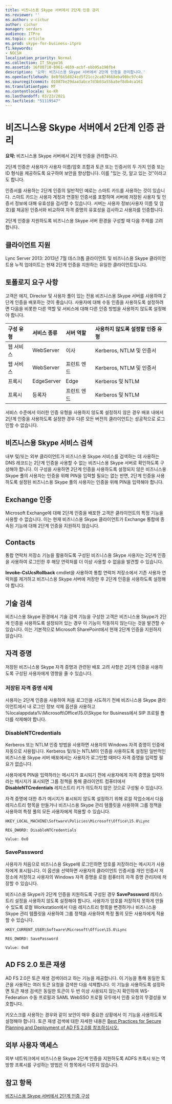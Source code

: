 ```yaml
---
title: 비즈니스용 Skype 서버에서 2단계 인증 관리
ms.reviewer: ''
ms.author: v-cichur
author: cichur
manager: serdars
audience: ITPro
ms.topic: article
ms.prod: skype-for-business-itpro
f1.keywords:
- NOCSH
localization_priority: Normal
ms.collection: IT_Skype16
ms.assetid: 16f08710-8961-4659-acbf-ebb95a198fb4
description: '요약: 비즈니스용 Skype 서버에서 2단계 인증을 관리합니다.'
ms.openlocfilehash: 8e8f665d824cd5f21cc2ca874668eba90bc97c4b
ms.sourcegitcommit: 01087be29daa3abce7d3b03a55ba5ef8db4ca161
ms.translationtype: MT
ms.contentlocale: ko-KR
ms.lasthandoff: 03/23/2021
ms.locfileid: "51119547"
---
```

# <a name="manage-two-factor-authentication-in-skype-for-business-server"></a>비즈니스용 Skype 서버에서 2단계 인증 관리
 
**요약:** 비즈니스용 Skype 서버에서 2단계 인증을 관리합니다.
  
2단계 인증은 사용자가 사용자 이름/암호 조합과 토큰 또는 인증서의 두 가지 인증 또는 ID 형식을 제공하도록 요구하여 보안을 향상합니다. 이를 "있는 것, 알고 있는 것"이라고도 합니다. 
  
인증서를 사용하는 2단계 인증의 일반적인 예로는 스마트 카드를 사용하는 것이 있습니다. 스마트 카드는 사용자 계정과 연결된 인증서를 포함하며 서버에 저장된 사용자 및 인증서 정보에 대해 유효성을 검사할 수 있습니다. 서버는 사용자 정보(사용자 이름 및 암호)를 제공된 인증서와 비교하여 자격 증명의 유효성을 검사하고 사용자를 인증합니다.
  
2단계 인증을 지원하도록 비즈니스용 Skype 서버 환경을 구성할 때 다음 주제를 고려합니다.
  
## <a name="client-support"></a>클라이언트 지원

Lync Server 2013: 2013년 7월 데스크톱 클라이언트 및 비즈니스용 Skype 클라이언트용 누적 업데이트는 현재 2단계 인증을 지원하는 유일한 클라이언트입니다.
  
## <a name="topology-requirements"></a>토폴로지 요구 사항

고객은 에지, Director 및 사용자 풀이 있는 전용 비즈니스용 Skype 서버를 사용하여 2단계 인증을 배포하는 것이 좋습니다. 사용자에 대해 수동 인증을 사용하도록 설정하려면 다음을 비롯한 다른 역할 및 서비스에 대해 다른 인증 방법을 사용하지 않도록 설정해야 합니다.
  
|**구성 유형**|**서비스 종류**|**서버 역할**|**사용하지 않도록 설정할 인증 유형**|
|:-----|:-----|:-----|:-----|
|웹 서비스  <br/> |WebServer  <br/> |이사  <br/> |Kerberos, NTLM 및 인증서  <br/> |
|웹 서비스  <br/> |WebServer  <br/> |프런트 엔드  <br/> |Kerberos, NTLM 및 인증서  <br/> |
|프록시  <br/> |EdgeServer  <br/> |Edge  <br/> |Kerberos 및 NTLM  <br/> |
|프록시  <br/> |등록자  <br/> |프런트 엔드  <br/> |Kerberos 및 NTLM  <br/> |
   
서비스 수준에서 이러한 인증 유형을 사용하지 않도록 설정하지 않은 경우 배포 내에서 2단계 인증을 사용하도록 설정한 경우 다른 모든 버전의 클라이언트는 성공적으로 로그인할 수 없습니다.
  
## <a name="skype-for-business-service-discovery"></a>비즈니스용 Skype 서비스 검색

내부 및/또는 외부 클라이언트가 비즈니스용 Skype 서비스를 검색하는 데 사용하는 DNS 레코드는 2단계 인증을 사용할 수 없는 비즈니스용 Skype 서버로 확인하도록 구성해야 합니다. 이 구성을 사용하면 2단계 인증을 사용하도록 설정되지 않은 비즈니스용 Skype 풀의 사용자는 인증을 위해 PIN을 입력할 필요는 없는 반면, 2단계 인증을 사용하도록 설정된 비즈니스용 Skype 풀의 사용자는 인증을 위해 PIN을 입력해야 합니다.
  
## <a name="exchange-authentication"></a>Exchange 인증

Microsoft Exchange에 대해 2단계 인증을 배포한 고객은 클라이언트의 특정 기능을 사용할 수 없습니다. 이는 현재 비즈니스용 Skype 클라이언트가 Exchange 통합에 종속된 기능에 대해 2단계 인증을 지원하지 않습니다.
  
## <a name="contacts"></a>Contacts

통합 연락처 저장소 기능을 활용하도록 구성된 비즈니스용 Skype 사용자는 2단계 인증을 사용하여 로그인한 후 해당 연락처를 더 이상 사용할 수 없음을 발견할 수 있습니다.
  
**Invoke-CsUcsRollback** cmdlet을 사용하여 통합 연락처 저장소에서 기존 사용자 연락처를 제거하고 비즈니스용 Skype 서버에 저장한 후 2단계 인증을 사용하도록 설정해야 합니다.
  
## <a name="skill-search"></a>기술 검색

비즈니스용 Skype 환경에서 기술 검색 기능을 구성한 고객은 비즈니스용 Skype가 2단계 인증을 사용하도록 설정되어 있는 경우 이 기능이 작동하지 않는다는 것을 발견할 수 있습니다. 이는 기본적으로 Microsoft SharePoint에서 현재 2단계 인증을 지원하지 않습니다.
  
## <a name="credentials"></a>자격 증명

저장된 비즈니스용 Skype 자격 증명과 관련된 배포 고려 사항은 2단계 인증을 사용하도록 구성된 사용자에게 영향을 줄 수 있습니다.
  
### <a name="deleting-saved-credentials"></a>저장된 자격 증명 삭제

사용자는 2단계 인증을 사용하여 처음 로그인을 시도하기 전에 비즈니스용 Skype 클라이언트에서 내 로그인 정보 삭제 옵션을 사용하고 %localappdata%\Microsoft\Office\15.0\Skype for Business에서 SIP 프로필 폴더를 삭제해야 합니다. 
  
### <a name="disablentcredentials"></a>DisableNTCredentials

Kerberos 또는 NTLM 인증 방법을 사용하면 사용자의 Windows 자격 증명이 인증에 자동으로 사용됩니다. Kerberos 및/또는 NTLM이 인증을 사용하도록 설정된 일반적인 비즈니스용 Skype 서버 배포에서는 사용자가 로그인할 때마다 자격 증명을 입력할 필요가 없습니다.
  
사용자에게 PIN을 입력하라는 메시지가 표시되기 전에 사용자에게 자격 증명을 입력하라는 메시지가 표시되면 그룹 정책을 통해 클라이언트 컴퓨터에서 **DisableNTCredentials** 레지스트리 키가 의도하지 않은 것으로 구성될 수 있습니다.
  
자격 증명에 대한 추가 메시지가 표시되지 않도록 설정하기 위해 로컬 작업소에서 다음 레지스트리 항목을 만들거나 비즈니스용 Skype 관리 템플릿을 사용하여 그룹 정책을 사용하여 특정 풀의 모든 사용자에게 적용할 수 있습니다.
  
    HKEY_LOCAL_MACHINE\Software\Policies\Microsoft\Office\15.0\Lync
  
    REG_DWORD: DisableNTCredentials
  
    Value: 0x0
  
### <a name="savepassword"></a>SavePassword

사용자가 처음으로 비즈니스용 Skype에 로그인하면 암호를 저장하라는 메시지가 사용자에게 표시됩니다. 이 옵션을 선택하면 사용자의 클라이언트 인증서를 개인 인증서 저장소에 저장하고 사용자의 Windows 자격 증명을 로컬 컴퓨터의 자격 증명 관리자에 저장할 수 있습니다.
  
비즈니스용 Skype가 2단계 인증을 지원하도록 구성된 경우 **SavePassword** 레지스트리 설정을 사용하지 않도록 설정해야 합니다. 사용자가 암호를 저장하지 못하게 만들 수 있도록 로컬 Workstation에서 다음 레지스트리 항목을 변경하거나 비즈니스용 Skype 관리 템플릿을 사용하여 그룹 정책을 사용하여 특정 풀의 모든 사용자에게 적용할 수 있습니다.
  
    HKEY_CURRENT_USER\Software\Microsoft\Office\15.0\Lync
  
    REG_DWORD: SavePassword
  
    Value: 0x0
  
## <a name="ad-fs-20-token-replay"></a>AD FS 2.0 토큰 재생

AD FS 2.0은 토큰 재생 검색이라고 하는 기능을 제공합니다. 이 기능을 통해 동일한 토큰을 사용하는 여러 토큰 요청을 검색한 다음 삭제합니다. 이 기능을 사용하도록 설정하면 토큰 재생 검색은 동일한 토큰이 두 번 이상 사용되지 않는지 확인하여 WS-Federation 수동 프로필과 SAML WebSSO 프로필 모두에서 인증 요청의 무결성을 보호합니다.
  
키오스크를 사용하는 경우와 같이 보안이 매우 중요한 상황에서 이 기능을 사용하도록 설정해야 합니다. 토큰 재생 검색에 대한 자세한 내용은 [Best Practices for Secure Planning and Deployment of AD FS 2.0를 참조하십시오.](/previous-versions/windows/it-pro/windows-server-2008-R2-and-2008/ff630160(v=ws.10))
  
## <a name="external-user-access"></a>외부 사용자 액세스

외부 네트워크에서 비즈니스용 Skype 2단계 인증을 지원하도록 ADFS 프록시 또는 역방향 프록시를 구성하는 방법은 이 항목에서 다루지 않습니다.
  
## <a name="see-also"></a>참고 항목

[비즈니스용 Skype 서버에서 2단계 인증 구성](configure-two-factor.md)
